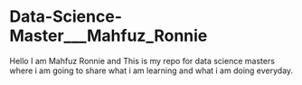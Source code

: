 # Data-Science-Master___Mahfuz_Ronnie
Hello I am Mahfuz Ronnie and This is my repo for data science masters where i am going to share what i am learning and what i am doing everyday.
